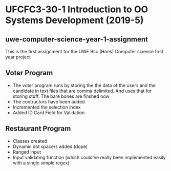 # UFCFC3-30-1 Introduction to OO Systems Development (2019-5) 
## uwe-computer-science-year-1-assignment
This is the first assignment for the UWE Bsc (Hons) Computer science first year project

## Voter Program
- The voter program runs by storing the the data of the users and the candidate in text files that are comma delimited. And uses that for storing stuff. The bare bones are finshed now
- The contructors have been added.
- Incremented the selection index
- Added ID Card Field for Validation

## Restaurant Program
- Classes created
- Dynamic dot spacers added (dope)
- Ranged input
- Input validating function (which could've really been implemented easily with a single simple regex)